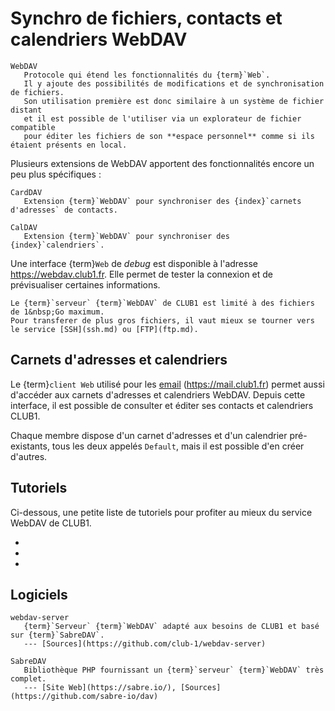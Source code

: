 Synchro de fichiers, contacts et calendriers WebDAV
===================================================

```{glossary}
WebDAV
   Protocole qui étend les fonctionnalités du {term}`Web`.
   Il y ajoute des possibilités de modifications et de synchronisation de fichiers.
   Son utilisation première est donc similaire à un système de fichier distant
   et il est possible de l'utiliser via un explorateur de fichier compatible
   pour éditer les fichiers de son **espace personnel** comme si ils étaient présents en local.
```

Plusieurs extensions de WebDAV apportent des fonctionnalités encore un peu plus
spécifiques :

```{glossary}
CardDAV
   Extension {term}`WebDAV` pour synchroniser des {index}`carnets d'adresses` de contacts.

CalDAV
   Extension {term}`WebDAV` pour synchroniser des {index}`calendriers`.
```

Une interface {term}`Web` de _debug_ est disponible à l'adresse <https://webdav.club1.fr>.
Elle permet de tester la connexion et de prévisualiser certaines informations.

```{attention}
Le {term}`serveur` {term}`WebDAV` de CLUB1 est limité à des fichiers de 1&nbsp;Go maximum.
Pour transferer de plus gros fichiers, il vaut mieux se tourner vers le service [SSH](ssh.md) ou [FTP](ftp.md).
```

Carnets d'adresses et calendriers
----------------------------------

Le {term}`client Web` utilisé pour les [email](email.md) (<https://mail.club1.fr>)
permet aussi d'accéder aux carnets d'adresses et calendriers WebDAV.
Depuis cette interface, il est possible de consulter et éditer ses contacts et calendriers CLUB1.

Chaque membre dispose d'un carnet d'adresses et d'un calendrier pré-existants,
tous les deux appelés `Default`, mais il est possible d'en créer d'autres.


Tutoriels
---------

Ci-dessous, une petite liste de tutoriels pour profiter au mieux du service WebDAV de CLUB1.

- [](/tutos/webdav-android.md)
- [](/tutos/caldav-mac.md)
- [](/tutos/webdav-mac.md)

Logiciels
---------

```{glossary}
webdav-server
   {term}`Serveur` {term}`WebDAV` adapté aux besoins de CLUB1 et basé sur {term}`SabreDAV`.
   --- [Sources](https://github.com/club-1/webdav-server)

SabreDAV
   Bibliothèque PHP fournissant un {term}`serveur` {term}`WebDAV` très complet.
   --- [Site Web](https://sabre.io/), [Sources](https://github.com/sabre-io/dav)
```
